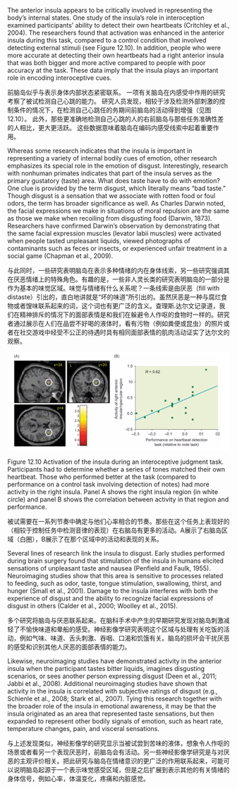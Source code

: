 The anterior insula appears to be critically involved in representing the body’s internal states. One study of the insula’s role in interoception examined participants’ ability to detect their own heartbeats (Critchley et al., 2004). The researchers found that activation was enhanced in the anterior insula during this task, compared to a control condition that involved detecting external stimuli (see Figure 12.10). In addition, people who were more accurate at detecting their own heartbeats had a right anterior insula that was both bigger and more active compared to people with poor accuracy at the task. These data imply that the insula plays an important role in encoding interoceptive cues.

前脑岛似乎与表示身体内部状态紧密联系。 一项有关脑岛在内感受中作用的研究考察了被试检测自己心跳的能力。 研究人员发现，相较于涉及检测外部刺激的控制条件的情况下，在检测自己心跳任的务期间前脑岛的活动得到增强（见图12.10）。 此外，那些更准确地检测自己心跳的人的右前脑岛与那些任务准确性差的人相比，更大更活跃。 这些数据意味着脑岛在编码内感受线索中起着重要作用。

Whereas some research indicates that the insula is important in representing a variety of internal bodily cues of emotion, other research emphasizes its special role in the emotion of disgust. Interestingly, research with nonhuman primates indicates that part of the insula serves as the primary gustatory (taste) area. What does taste have to do with emotion? One clue is provided by the term disgust, which literally means “bad taste.” Though disgust is a sensation that we associate with rotten food or foul odors, the term has broader significance as well. As Charles Darwin noted, the facial expressions we make in situations of moral repulsion are the same as those we make when recoiling from disgusting food (Darwin, 1873). Researchers have confirmed Darwin’s observation by demonstrating that the same facial expression muscles (levator labii muscles) were activated when people tasted unpleasant liquids, viewed photographs of contaminants such as feces or insects, or experienced unfair treatment in a social game (Chapman et al., 2009).

与此同时，一些研究表明脑岛在表示多种情绪的内在身体线索，另一些研究强调其在厌恶情绪上的特殊角色。有趣的是，一些非人灵长类的研究表明脑岛的一部分是作为基本的味觉区域。味觉与情绪有什么关系呢？一条线索是由厌恶（fill with distaste）引出的，直白地讲就是“坏的味道”所引出的。虽然厌恶是一种与腐烂食物或者馊味联系起来的词，这个词也有更广泛的含义。查理斯.达尔文记录道，我们在精神排斥的情况下的面部表情是和我们在躲避令人作呕的食物时一样的。研究者通过展示在人们在品尝不好喝的液体时，看有污物（例如粪便或昆虫）的照片或者在社交游戏中经受不公正的待遇时具有相同面部表情的肌肉活动证实了达尔文的观察。

<img src='f1.png'/>

Figure 12.10 Activation of the insula during an interoceptive judgment task.
Participants had to determine whether a series of tones matched their own heartbeat. Those who performed better at the task (compared to performance on a control task involving detection of notes) had more activity in the right insula. Panel A shows the right insula region (in white circle) and panel B shows the correlation between activity in that region and performance.

被试需要在一系列节奏中确定与他们心率相合的节奏。那些在这个任务上表现好的（相较于控制任务中检测音律的表现）在右脑岛有更多的活动。A展示了右脑岛区域（白圈），B展示了在那个区域中的活动和表现的关系。



Several lines of research link the insula to disgust. Early studies performed during brain surgery found that stimulation of the insula in humans elicited sensations of unpleasant taste and nausea (Penfield and Faulk, 1955). Neuroimaging studies show that this area is sensitive to processes related to feeding, such as odor, taste, tongue stimulation, swallowing, thirst, and hunger (Small et al., 2001). Damage to the insula interferes with both the experience of disgust and the ability to recognize facial expressions of disgust in others (Calder et al., 2000; Woolley et al., 2015).

多个研究将脑岛与厌恶联系起来。在脑科手术中产生的早期研究发现对脑岛刺激减轻了不愉快味道和晕船的感受。神经影像学研究表明这个区域与处理有关吃饭的活动，例如气味、味道、舌头刺激、吞咽、口渴和饥饿有关。脑岛的损坏会干扰厌恶的感受和识别其他人厌恶的面部表情的能力。

Likewise, neuroimaging studies have demonstrated activity in the anterior insula when the participant tastes bitter liquids, imagines disgusting scenarios, or sees another person expressing disgust (Deen et al., 2011; Jabbi et al., 2008). Additional neuroimaging studies have shown that activity in the insula is correlated with subjective ratings of disgust (e.g., Schienle et al., 2008; Stark et al., 2007). Tying this research together with the broader role of the insula in emotional awareness, it may be that the insula originated as an area that represented taste sensations, but then expanded to represent other bodily signals of emotion, such as heart rate, temperature changes, pain, and visceral sensations.

与上述发现类似，神经影像学的研究显示当被试尝到苦味的液体，想象令人作呕的场景或者看另一个表现厌恶时，前脑岛会有活动。另一些神经影像学研究是与对厌恶的主观评价相关。把此研究与脑岛在情绪意识的更广泛的作用联系起来，可能可以说明脑岛起源于一个表示味觉感受区域，但是之后扩展到表示其他的有关情绪的身体信号，例如心率，体温变化，疼痛和内脏感觉。
